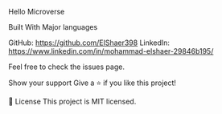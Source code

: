 Hello Microverse

Built With Major languages

GitHub: https://github.com/ElShaer398 LinkedIn: https://www.linkedin.com/in/mohammad-elshaer-29846b195/

Feel free to check the issues page.

Show your support Give a ⭐️ if you like this project!

📝 License This project is MIT licensed.